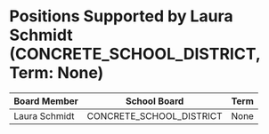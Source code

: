 # Positions Supported by Laura Schmidt (CONCRETE_SCHOOL_DISTRICT, Term: None)

| Board Member | School Board | Term |
|--------------|--------------|------|
| Laura Schmidt | CONCRETE_SCHOOL_DISTRICT | None |

